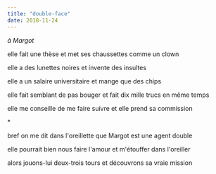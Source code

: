 ```yaml
---
title: "double-face"
date: 2018-11-24
---
```


*à Margot*

elle fait une thèse
et met ses chaussettes comme un clown

elle a des lunettes noires
et invente des insultes

elle a un salaire universitaire
et mange que des chips

elle fait semblant de pas bouger
et fait dix mille trucs en même temps

elle me conseille de me faire suivre
et elle prend sa commission

\*

bref on me dit dans l'oreillette
que Margot est une agent double

elle pourrait bien nous faire l'amour
et m'étouffer dans l'oreiller

alors jouons-lui deux-trois tours
et découvrons sa vraie mission

